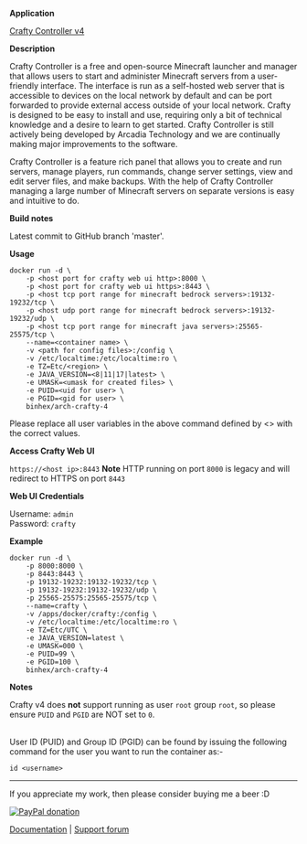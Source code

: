 **Application**

[Crafty Controller v4](https://craftycontrol.com/)

**Description**

Crafty Controller is a free and open-source Minecraft launcher and manager that allows users to start and administer Minecraft servers from a user-friendly interface. The interface is run as a self-hosted web server that is accessible to devices on the local network by default and can be port forwarded to provide external access outside of your local network. Crafty is designed to be easy to install and use, requiring only a bit of technical knowledge and a desire to learn to get started. Crafty Controller is still actively being developed by Arcadia Technology and we are continually making major improvements to the software.

Crafty Controller is a feature rich panel that allows you to create and run servers, manage players, run commands, change server settings, view and edit server files, and make backups. With the help of Crafty Controller managing a large number of Minecraft servers on separate versions is easy and intuitive to do.

**Build notes**

Latest commit to GitHub branch 'master'.

**Usage**
```
docker run -d \
    -p <host port for crafty web ui http>:8000 \
    -p <host port for crafty web ui https>:8443 \
    -p <host tcp port range for minecraft bedrock servers>:19132-19232/tcp \
    -p <host udp port range for minecraft bedrock servers>:19132-19232/udp \
    -p <host tcp port range for minecraft java servers>:25565-25575/tcp \
    --name=<container name> \
    -v <path for config files>:/config \
    -v /etc/localtime:/etc/localtime:ro \
    -e TZ=Etc/<region> \
    -e JAVA_VERSION=<8|11|17|latest> \
    -e UMASK=<umask for created files> \
    -e PUID=<uid for user> \
    -e PGID=<gid for user> \
    binhex/arch-crafty-4
```

Please replace all user variables in the above command defined by <> with the correct values.

**Access Crafty Web UI**

`https://<host ip>:8443`
**Note** HTTP running on port `8000` is legacy and will redirect to HTTPS on port `8443`

**Web UI Credentials**

Username: `admin`<br>
Password: `crafty`

**Example**
```
docker run -d \
    -p 8000:8000 \
    -p 8443:8443 \
    -p 19132-19232:19132-19232/tcp \
    -p 19132-19232:19132-19232/udp \
    -p 25565-25575:25565-25575/tcp \
    --name=crafty \
    -v /apps/docker/crafty:/config \
    -v /etc/localtime:/etc/localtime:ro \
    -e TZ=Etc/UTC \
    -e JAVA_VERSION=latest \
    -e UMASK=000 \
    -e PUID=99 \
    -e PGID=100 \
    binhex/arch-crafty-4
```

**Notes**

Crafty v4 does **not** support running as user `root` group `root`, so please ensure `PUID` and `PGID` are NOT set to `0`.<br><br>

User ID (PUID) and Group ID (PGID) can be found by issuing the following command for the user you want to run the container as:-

```
id <username>
```
___
If you appreciate my work, then please consider buying me a beer  :D

[![PayPal donation](https://www.paypal.com/en_US/i/btn/btn_donate_SM.gif)](https://www.paypal.com/cgi-bin/webscr?cmd=_s-xclick&hosted_button_id=MM5E27UX6AUU4)

[Documentation](https://github.com/binhex/documentation) | [Support forum](https://forums.unraid.net/topic/124948-support-binhex-crafty-4/)